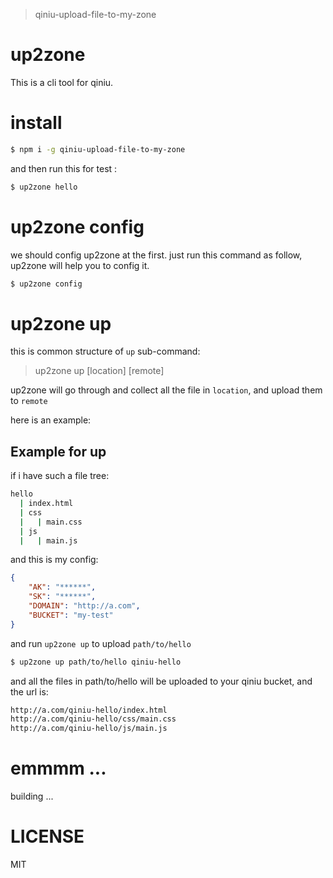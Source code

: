 
> qiniu-upload-file-to-my-zone

# up2zone 

This is a cli tool for qiniu. 

# install 

``` bash 
$ npm i -g qiniu-upload-file-to-my-zone
```

and then run this for test : 

``` bash
$ up2zone hello 
```

# up2zone config 

we should config up2zone at the first. just run this command as follow, up2zone will help you to config it. 

``` bash 
$ up2zone config 
```

# up2zone up 

this is common structure of `up` sub-command: 

> up2zone up \[location\] \[remote\]

up2zone will go through and collect all the file in `location`, and upload them to `remote` 

here is an example: 

## Example for up

if i have such a file tree: 

``` bash 
hello
  | index.html 
  | css
  |   | main.css 
  | js
  |   | main.js
```

and this is my config:

``` json
{
    "AK": "******", 
    "SK": "******", 
    "DOMAIN": "http://a.com", 
    "BUCKET": "my-test"
}
```

and run `up2zone up` to upload `path/to/hello`

``` bash
$ up2zone up path/to/hello qiniu-hello
```

and all the files in path/to/hello will be uploaded to your qiniu bucket, and the url is: 

``` bash
http://a.com/qiniu-hello/index.html
http://a.com/qiniu-hello/css/main.css
http://a.com/qiniu-hello/js/main.js
```


# emmmm ... 

building ... 


# LICENSE 

MIT 

